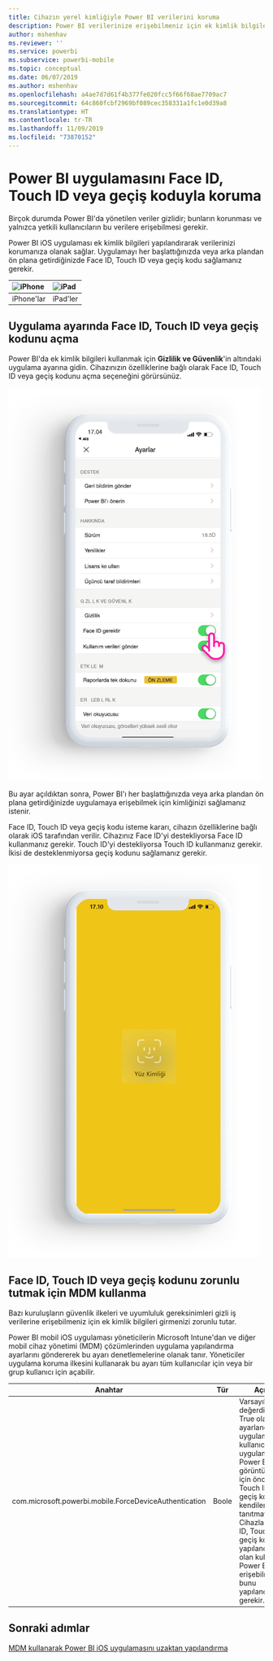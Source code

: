 ```yaml
---
title: Cihazın yerel kimliğiyle Power BI verilerini koruma
description: Power BI verilerinize erişebilmeniz için ek kimlik bilgileri isteyecek şekilde iOS uygulamanızı yapılandırmayı öğrenin
author: mshenhav
ms.reviewer: ''
ms.service: powerbi
ms.subservice: powerbi-mobile
ms.topic: conceptual
ms.date: 06/07/2019
ms.author: mshenhav
ms.openlocfilehash: a4ae7d7d61f4b377fe020fcc5f66f68ae7709ac7
ms.sourcegitcommit: 64c860fcbf2969bf089cec358331a1fc1e0d39a8
ms.translationtype: HT
ms.contentlocale: tr-TR
ms.lasthandoff: 11/09/2019
ms.locfileid: "73870152"
---
```

# <a name="protect-power-bi-app-with-face-id-touch-id-or-passcode"></a>Power BI uygulamasını Face ID, Touch ID veya geçiş koduyla koruma 

Birçok durumda Power BI'da yönetilen veriler gizlidir; bunların korunması ve yalnızca yetkili kullanıcıların bu verilere erişebilmesi gerekir. 

Power BI iOS uygulaması ek kimlik bilgileri yapılandırarak verilerinizi korumanıza olanak sağlar. Uygulamayı her başlattığınızda veya arka plandan ön plana getirdiğinizde Face ID, Touch ID veya geçiş kodu sağlamanız gerekir.

| ![iPhone](./media/tutorial-mobile-apps-ios-qna/iphone-logo-50-px.png) | ![iPad](./media/tutorial-mobile-apps-ios-qna/ipad-logo-50-px.png) |
|:--- |:--- |
| iPhone'lar |iPad'ler |

## <a name="turn-on-face-id-touch-id-or-passcode-in-app-setting"></a>Uygulama ayarında Face ID, Touch ID veya geçiş kodunu açma

Power BI'da ek kimlik bilgileri kullanmak için **Gizlilik ve Güvenlik**'in altındaki uygulama ayarına gidin. Cihazınızın özelliklerine bağlı olarak Face ID, Touch ID veya geçiş kodunu açma seçeneğini görürsünüz.

![Power BI iOS uygulama ayarı sayfası](./media/mobile-ios-native-secure-access/mobile-ios-native-secured-setting.png)

Bu ayar açıldıktan sonra, Power BI'ı her başlattığınızda veya arka plandan ön plana getirdiğinizde uygulamaya erişebilmek için kimliğinizi sağlamanız istenir. 

Face ID, Touch ID veya geçiş kodu isteme kararı, cihazın özelliklerine bağlı olarak iOS tarafından verilir. Cihazınız Face ID'yi destekliyorsa Face ID kullanmanız gerekir. Touch ID'yi destekliyorsa Touch ID kullanmanız gerekir. İkisi de desteklenmiyorsa geçiş kodunu sağlamanız gerekir.

![Power BI iOS Face ID](./media/mobile-ios-native-secure-access/mobile-ios-native-secured-faceid.png)

## <a name="use-mdm-to-enforce-face-id-touch-id-or-passcode"></a>Face ID, Touch ID veya geçiş kodunu zorunlu tutmak için MDM kullanma

Bazı kuruluşların güvenlik ilkeleri ve uyumluluk gereksinimleri gizli iş verilerine erişebilmeniz için ek kimlik bilgileri girmenizi zorunlu tutar. 

Power BI mobil iOS uygulaması yöneticilerin Microsoft Intune'dan ve diğer mobil cihaz yönetimi (MDM) çözümlerinden uygulama yapılandırma ayarlarını göndererek bu ayarı denetlemelerine olanak tanır. Yöneticiler uygulama koruma ilkesini kullanarak bu ayarı tüm kullanıcılar için veya bir grup kullanıcı için açabilir.

|Anahtar  |Tür  |Açıklama  |
|---------|---------|---------|
| com.microsoft.powerbi.mobile.ForceDeviceAuthentication | Boole | Varsayılan değerdir False’tur. <br>True olarak ayarlandığında, uygulama kullanıcıları uygulamada Power BI verilerini görüntüleyebilmek için önce Face ID, Touch ID veya geçiş koduyla kendilerini tanıtmaya zorlar. Cihazlarında Face ID, Touch ID veya geçiş kodu yapılandırılmamış olan kullanıcıların, Power BI'a erişebilmek için bunu yapılandırmaları gerekir.  |

## <a name="next-steps"></a>Sonraki adımlar

[MDM kullanarak Power BI iOS uygulamasını uzaktan yapılandırma](mobile-app-configuration.md)
